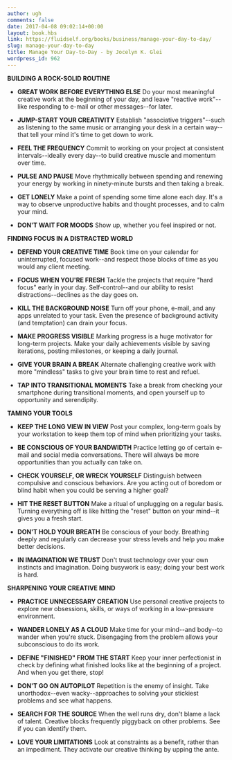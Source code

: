 ```yaml
---
author: ugh
comments: false
date: 2017-04-08 09:02:14+00:00
layout: book.hbs
link: https://fluidself.org/books/business/manage-your-day-to-day/
slug: manage-your-day-to-day
title: Manage Your Day-to-Day - by Jocelyn K. Glei
wordpress_id: 962
---
```


**BUILDING A ROCK-SOLID ROUTINE**

- **GREAT WORK BEFORE EVERYTHING ELSE**
  Do your most meaningful creative work at the beginning of your day, and leave "reactive work"--like responding to e-mail or other messages--for later.

- **JUMP-START YOUR CREATIVITY**
  Establish "associative triggers"--such as listening to the same music or arranging your desk in a certain way--that tell your mind it's time to get down to work.

- **FEEL THE FREQUENCY**
  Commit to working on your project at consistent intervals--ideally every day--to build creative muscle and momentum over time.

- **PULSE AND PAUSE**
  Move rhythmically between spending and renewing your energy by working in ninety-minute bursts and then taking a break.

- **GET LONELY**
  Make a point of spending some time alone each day. It's a way to observe unproductive habits and thought processes, and to calm your mind.

- **DON'T WAIT FOR MOODS**
  Show up, whether you feel inspired or not.

**FINDING FOCUS IN A DISTRACTED WORLD**

- **DEFEND YOUR CREATIVE TIME**
  Book time on your calendar for uninterrupted, focused work--and respect those blocks of time as you would any client meeting.

- **FOCUS WHEN YOU'RE FRESH**
  Tackle the projects that require "hard focus" early in your day. Self-control--and our ability to resist distractions--declines as the day goes on.

- **KILL THE BACKGROUND NOISE**
  Turn off your phone, e-mail, and any apps unrelated to your task. Even the presence of background activity (and temptation) can drain your focus.

- **MAKE PROGRESS VISIBLE**
  Marking progress is a huge motivator for long-term projects. Make your daily achievements visible by saving iterations, posting milestones, or keeping a daily journal.

- **GIVE YOUR BRAIN A BREAK**
  Alternate challenging creative work with more "mindless" tasks to give your brain time to rest and refuel.

- **TAP INTO TRANSITIONAL MOMENTS**
  Take a break from checking your smartphone during transitional moments, and open yourself up to opportunity and serendipity.

**TAMING YOUR TOOLS**

- **KEEP THE LONG VIEW IN VIEW**
  Post your complex, long-term goals by your workstation to keep them top of mind when prioritizing your tasks.

- **BE CONSCIOUS OF YOUR BANDWIDTH**
  Practice letting go of certain e-mail and social media conversations. There will always be more opportunities than you actually can take on.

- **CHECK YOURSELF, OR WRECK YOURSELF**
  Distinguish between compulsive and conscious behaviors. Are you acting out of boredom or blind habit when you could be serving a higher goal?

- **HIT THE RESET BUTTON**
  Make a ritual of unplugging on a regular basis. Turning everything off is like hitting the "reset" button on your mind--it gives you a fresh start.

- **DON'T HOLD YOUR BREATH**
  Be conscious of your body. Breathing deeply and regularly can decrease your stress levels and help you make better decisions.

- **IN IMAGINATION WE TRUST**
  Don't trust technology over your own instincts and imagination. Doing busywork is easy; doing your best work is hard.

**SHARPENING YOUR CREATIVE MIND**

- **PRACTICE UNNECESSARY CREATION**
  Use personal creative projects to explore new obsessions, skills, or ways of working in a low-pressure environment.

- **WANDER LONELY AS A CLOUD**
  Make time for your mind--and body--to wander when you're stuck. Disengaging from the problem allows your subconscious to do its work.

- **DEFINE "FINISHED" FROM THE START**
  Keep your inner perfectionist in check by defining what finished looks like at the beginning of a project. And when you get there, stop!

- **DON'T GO ON AUTOPILOT**
  Repetition is the enemy of insight. Take unorthodox--even wacky--approaches to solving your stickiest problems and see what happens.

- **SEARCH FOR THE SOURCE**
  When the well runs dry, don't blame a lack of talent. Creative blocks frequently piggyback on other problems. See if you can identify them.

- **LOVE YOUR LIMITATIONS**
  Look at constraints as a benefit, rather than an impediment. They activate our creative thinking by upping the ante.
